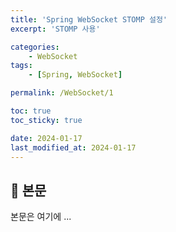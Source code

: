 ```yaml
---
title: 'Spring WebSocket STOMP 설정'
excerpt: 'STOMP 사용'

categories:
    - WebSocket
tags:
    - [Spring, WebSocket]

permalink: /WebSocket/1

toc: true
toc_sticky: true

date: 2024-01-17
last_modified_at: 2024-01-17
---
```


## 🦥 본문

본문은 여기에 ...
